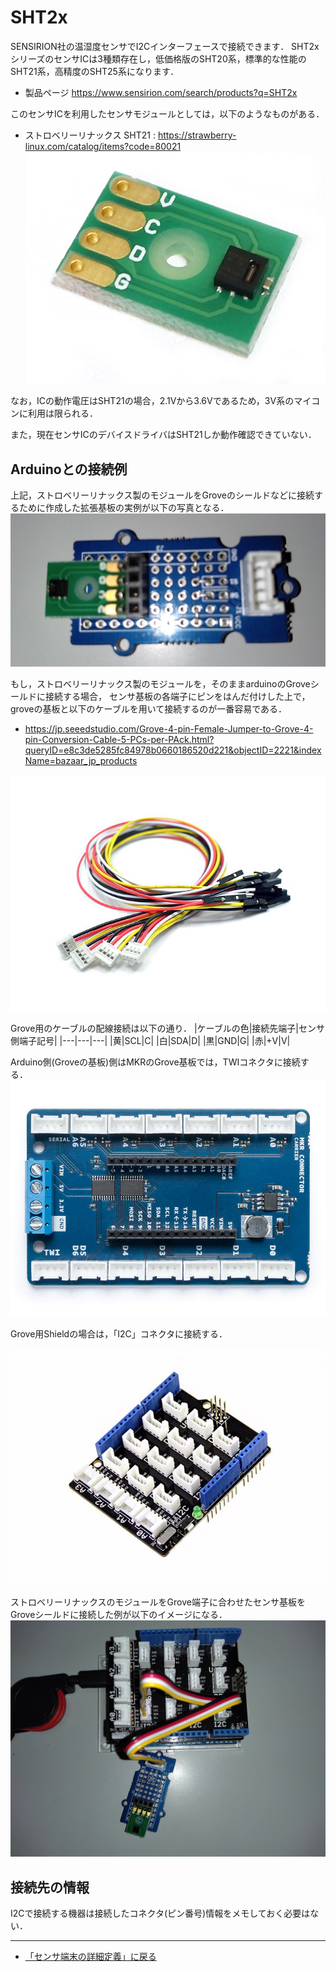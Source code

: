 # SHT2x

SENSIRION社の温湿度センサでI2Cインターフェースで接続できます．
SHT2xシリーズのセンサICは3種類存在し，低価格版のSHT20系，標準的な性能のSHT21系，高精度のSHT25系になります．

- 製品ページ https://www.sensirion.com/search/products?q=SHT2x

このセンサICを利用したセンサモジュールとしては，以下のようなものがある．

- ストロベリーリナックス SHT21 : https://strawberry-linux.com/catalog/items?code=80021
![SHT21](../../images/SHT21.jpg)

なお，ICの動作電圧はSHT21の場合，2.1Vから3.6Vであるため，3V系のマイコンに利用は限られる．

また，現在センサICのデバイスドライバはSHT21しか動作確認できていない．

## Arduinoとの接続例

上記，ストロベリーリナックス製のモジュールをGroveのシールドなどに接続するために作成した拡張基板の実例が以下の写真となる．
![SHT21モジュール](../../images/SHT21モジュール.jpg)

もし，ストロベリーリナックス製のモジュールを，そのままarduinoのGroveシールドに接続する場合，
センサ基板の各端子にピンをはんだ付けした上で，
groveの基板と以下のケーブルを用いて接続するのが一番容易である．

- https://jp.seeedstudio.com/Grove-4-pin-Female-Jumper-to-Grove-4-pin-Conversion-Cable-5-PCs-per-PAck.html?queryID=e8c3de5285fc84978b0660186520d221&objectID=2221&indexName=bazaar_jp_products

![Groveメスピンケーブル](../../images/Groveメスピンケーブル.jpg)

Grove用のケーブルの配線接続は以下の通り．
|ケーブルの色|接続先端子|センサ側端子記号|
|---|---|---|
|黄|SCL|C|
|白|SDA|D|
|黒|GND|G|
|赤|+V|V|




Arduino側(Groveの基板)側はMKRのGrove基板では，TWIコネクタに接続する．
![MKR_carrier](../../images/MKR_carrier.png)

Grove用Shieldの場合は，「I2C」コネクタに接続する．

![Grove_Shield](../../images/Groveシールド.jpg)

ストロベリーリナックスのモジュールをGrove端子に合わせたセンサ基板をGroveシールドに接続した例が以下のイメージになる．
![SHT21_example](../../images/SHT21_example.jpg)



## 接続先の情報

I2Cで接続する機器は接続したコネクタ(ピン番号)情報をメモしておく必要はない．

***

- [「センサ端末の詳細定義」に戻る](../SensorSelection.md)



